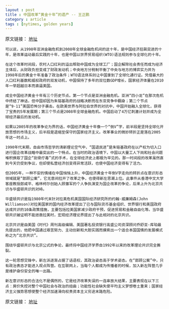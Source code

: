 ```yaml
---
layout : post
title : 中国改革“黄金十年”的遗产 -- 王正鹏
category : article
tags : [nytimes, golden years]
---
```


原文链接： [地址](http://cn.nytimes.com/article/china/2012/10/16/cc16wangzhengpeng/)

	可以说，从1998年亚洲金融危机到2008年全球金融危机间的这十年，是中国经济狂飙突进的十年，是改革运动最后实践的十年，也是中国以世界贸易组织(WTO)语法规则参与全球化的十年。

	在这个改革时间段，农村人口红利的溢出帮助中国成为全球工厂；国企解除社会责任而成为经济主体后，从财政负担变成了财政发动机；中央地方分税制平衡了中央与地方的博弈实力并为1998年后的黄金十年准备了政治条件；WTO语法体系则让中国拿到了全球化通行证。凭借最大的人口红利基数和威权政府的双发动机，中国保持了多年的双位数GDP增长，国家经济体量在2010年一举超越日本而直逼美国。
	
	成全中国经济黄金十年有三个历史节点。第一个节点是亚洲金融危机。亚洲“四小龙”在那次危机中终结了神话，但中国却因为朱镕基政府的战略决断而在东亚竞争中翻身；第二个节点是“9·11”美国恐怖分子袭击。在欧美世界与阿拉伯世界的对抗中，中国开始融入全球化，获得了宝贵的5年发展期；第三个节点是2008年全球金融危机。中国启动了4万亿刺激计划并成为全球经济最后的发动机。
	
	如果以2005年的改革争论为界的话，中国经济黄金十年像一个“倒V”字，前半段是坚持全球化开放思想的市场主义，后半段是退缩至保守的国家经济主义。改革事业的微妙转折正是落在2005年这一时点上。

	1990年代末期，自由市场哲学的清新理论空气中，“国退民进”是朱镕基政府在以产权为切入口进行国企改革战略中最突出的一个特点。在当时的政治语境下，中国以大量工人下岗和社会问题堆积换取了国企“刮骨疗毒”式的手术，在全球经济史上都极为罕见的。那一时间段的改革虽然直到今天仍受到争议，但却使私营经济创变得异常活跃，也使中国经济变得有了活力。	
	
	但2005年，一种不安的情绪在中国悄悄上升，中国经济黄金十年倒V字走向的转折点在意识形态领域就是“郎顾公案”，它无意间拉开了改革之争，也使得新左思潮上位。此事件从香港中文大学客座教授郎咸平、格林柯尔创始人顾雏军的个人争执演变为国企改革的争论，后来上升为北京共识与华盛顿共识的对峙。
	
	华盛顿共识是指1980年代末针对拉美危机美国国际经济研究所的约翰·威廉姆森(John Williamson)对拉美国家的国内经济改革提出了已与国际货币基金组织、世界银行和美国政府达成共识的10条政策措施，主要包括拉美国家减少政府干预，促进贸易和金融自由化等。当华盛顿共识被证明不能拯救拉美时，宏观经济理论界提出了与此相对的北京共识。

	北京共识是由美国《时代》周刊高级编辑、美国著名投资银行高盛公司资深顾问乔舒亚·库珀最先提出的，他把中国通过艰苦努力、主动创新和大胆实践而摸索出一个适合本国国情的发展模式称之为“北京共识”。

	围绕华盛顿共识与北京公式的争论，最终将中国经济学界自1992年以来的改革理论共识完全撕裂。

	这一轮思想交锋中，新左派逐渐占据了话语权，其政治姿态高于学术姿态。在“郎顾公案”中，只有政治表态才能进入观点阵营。在互联网上，当每个人都成为传播者的时候，加入新左阵营几乎是维护身份安全的唯一出路。

	新左意识形态的合法化不是偶然的，它是经济改革失误的一连串放大结果，主要表现在以下三点：房价失控对整个中国社会与政治的扭曲；功能性社会缺失使平均主义梦想卷土重来；国家经济主义强势思想使整个经济加速滑向权贵资本主义穷途末路危险。



原文链接： [地址](http://cn.nytimes.com/article/china/2012/10/16/cc16wangzhengpeng/)